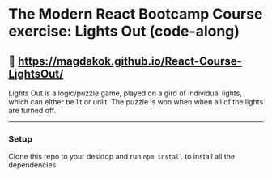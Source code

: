 # The Modern React Bootcamp Course exercise: Lights Out (code-along)

## :movie_camera: https://magdakok.github.io/React-Course-LightsOut/

Lights Out is a logic/puzzle game, played on a gird of individual lights, which can either be lit or unlit. The puzzle is won when when all of the lights are turned off.

---

### Setup
Clone this repo to your desktop and run `npm install` to install all the dependencies.
